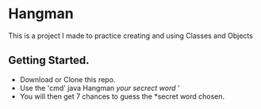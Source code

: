# Hangman

This is a project I made to practice creating and using Classes and Objects

## Getting Started.
* Download or Clone this repo.
* Use the 'cmd' java Hangman *your secrect word* ' 
* You will then get 7 chances to guess the *secret word chosen.
